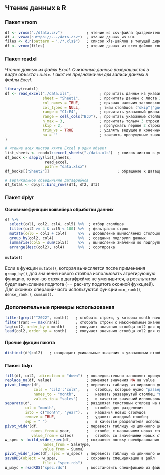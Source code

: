 ## Чтение данных в R

### Пакет vroom
``` r
df <- vroom("./dfata.csv")           ; чтение из csv-файла (разделитель определяются автоматически, но могут быть указн яыно)
df <- vroom("Https://.../data.csv")  ; чтение данных из URL
files <- dir(pattern = "./*.xls$")   ; список xls-файлов в текущей директории
df <- vroom(files)                   ; чтение данных из всех файлов списка в один датафрейм
```


### Пакет readxl
*Чтение данных из файла Excel. Cчитанные данные возврашаются в видте объекта `tibble`. Пакет не предназначен для записи данных в файлы Excel.*
``` r
library(readxl)
df <- read_excel("./data.xls",             ; прочитать данные из указанного файла
                 sheet = "Sheet1",         ; прочитать данные с листа 2 (вместо названия также можно указать номер листа)
                 col_names = TRUE,         ; признак наличия заголовков столбцов или вектор с названиями, которые будут присвоены
                 col_types = NULL,         ; типы столбцов ("skip"|"guess"|"logical"|"numeric"|"date"|"text"|"list") - может быть указано одно значение для всех (recycled)
                 range = "C1:E4",          ; прочитать указанный диапазон
                 range = cell_cols("B:D"), ; прочитать указанные столбцы
                 n_max = 3,                ; прочитать только 3 строки,
                 skip = 2,                 ; пропускать первые 2 строки
                 trim_ws = TRUE            ; удалять ведущие и конечные пробелы
                 na = ''                   ; заменять пропущенные значения указанным символьным значением (по умолчанию NA)
)

# чтение всех листов книги Excel в один объект
list_sheets <- readxl::excel_sheets("./data.xls")  ; список листов в указанном файле Excel
df_book <- sapply(list_sheets,
                  read_excel,
                  path = "data.xlsx")
df_books[["Sheet2"]]                               ; обращение к датафрейму листа "Sheet2"

# вертикальное объединение датафреймов
df_total <- dplyr::bind_rows(df1, df2, df3)

```

### Пакет dplyr
#### Основные функции конвейера обработки данных
``` r
df %>%
  select(col1, col2, col4, col5) %>%  ; отбор столбцов
  filter(col2 >= 4 & col5 < 100) %>%  ; фильтрация строк
  mutate(col6 = col1 + col4)     %>%  ; добавление вычисляемых столбцов
  group_by(col2, col4)           %>%  ; создание подгрупп данных
  summarise(col5 = sum(col5))    %>%  ; вычисление значений по подгруппам
  arrange(desc(col2), col4)      %>%  ; сортировка
```

#### `mutate()`
Если в функции `mutate()`, которая вычисляется после применения `group_by()`, для значений нового столбца использовать агрегирующую функцию, то кол-во строк в датафрейме не уменьшится, а результатом будет вычисление подитога (== расчету подитога оконной функцией). Для оконных операций часто используются функции `min_rank()`, `dense_rank()`, `cumsum()`.

### Дополнительные примеры использования
``` r
filter(grepl("^2022", month))   ; отобрать строки, у которых month начинается с "2022"
filter(rank == max(rank))       ; отобрать строки с максимальным значением столбца rank
lag(col2, order_by = month)     ; получает значения столбца col2 для предыдущего месяца
lead(col2, order_by = month)    ; получает значения столбца col2 для следующего месяца
```

#### Прочие фукции пакета
``` r
distinct(df$col2)   ; возвращает уникальные значения в указанноми столбце
```

### Пакет tidyr
``` r
fill(df, col2, .direction = "down")  ; последовательно заполняет пропущенные данные предыдущими значениями
replace_na(df, value)                ; заменяет значения NA на value
pivot_longer(df,                     ; перевести таблицу из широкого формата в длинный
             cols = 'col2':'col8',   ;   столбцы, которые нужно "развернуть" в строке
             names_to = "month",     ;   назвать развернутый столбец "month"
             values_to = "sales")    ;   в качестве значений использовать значения из столбца "sales"  
separate(df,                         ; разделяет текстовый столбец на несколько по разделителю данных
         col = "month",              ;   столбец для разделения
         into = c("month", "year"),  ;   названия новых столбцов
         remove = TRUE,              ;   удалить исходный столбец
         sep = " ")                  ;   в качестве разделителя использовать пробел
pivot_wider(df,                      ; перевести таблицу из длинного формата в широкий
            names_from = year,       ;   столбец с названиями новых столбцов
            value_from = sales)      ;   столбец со значениями новых столбцоа
w_spec <- build_wider_spec(df,       ; сохраняет логику преобразования датафрейма df к широкому формату в переменную
                 names_from = SaleType,
                 value_from = Summa)
pivot_wider_spec(df, spec = w_spec)  ; перевести таблицу из длинного формата в широкий, используя сохраненную спецификацию преобразования
saveRDS(object = w_spec,             ; сохранить спецификацию в файл
                 file = "spec.rds")
ц_ызус = readRDS("spec.rds")         ; восстановить спецификаию из файла  
``` 
